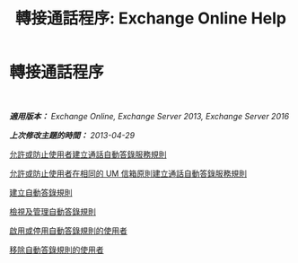 ﻿---
title: '轉接通話程序: Exchange Online Help'
TOCTitle: 轉接通話程序
ms:assetid: a19cf331-4a83-4d8e-909e-9330911c7fa2
ms:mtpsurl: https://technet.microsoft.com/zh-tw/library/JJ863115(v=EXCHG.150)
ms:contentKeyID: 50554040
ms.date: 05/23/2018
mtps_version: v=EXCHG.150
ms.translationtype: MT
---

# 轉接通話程序

 

_**適用版本：** Exchange Online, Exchange Server 2013, Exchange Server 2016_

_**上次修改主題的時間：** 2013-04-29_

[允許或防止使用者建立通話自動答錄服務規則](allow-or-prevent-a-user-from-creating-call-answering-rules-exchange-2013-help.md)

[允許或防止使用者在相同的 UM 信箱原則建立通話自動答錄服務規則](allow-or-prevent-users-in-the-same-um-mailbox-policy-from-creating-call-answering-rules-exchange-2013-help.md)

[建立自動答錄規則](create-a-call-answering-rule-exchange-2013-help.md)

[檢視及管理自動答錄規則](view-and-manage-a-call-answering-rule-exchange-2013-help.md)

[啟用或停用自動答錄規則的使用者](enable-or-disable-a-call-answering-rule-for-a-user-exchange-2013-help.md)

[移除自動答錄規則的使用者](remove-a-call-answering-rule-for-a-user-exchange-2013-help.md)

